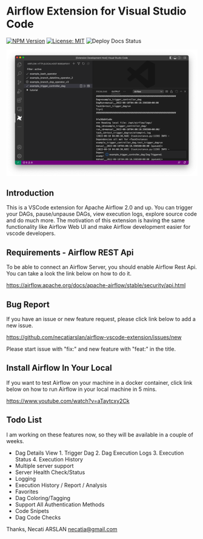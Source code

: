# Airflow Extension for Visual Studio Code

[![NPM Version](https://img.shields.io/npm/v/@vscode/webview-ui-toolkit?color=blue)](https://www.npmjs.com/package/@vscode/webview-ui-toolkit)
[![License: MIT](https://img.shields.io/badge/license-MIT-brightgreen)](./LICENSE)
![Deploy Docs Status](https://github.com/microsoft/vscode-webview-ui-toolkit/actions/workflows/docs-cd.yml/badge.svg)

![screenshoot](./docs/ScreenShot1.png)

## Introduction

This is a VSCode extension for Apache Airflow 2.0 and up.
You can trigger your DAGs, pause/unpause DAGs, view execution logs, explore source code and do much more.
The motivation of this extension is having the same functionality like Airflow Web UI and make Airflow development easier for vscode developers.

## Requirements - Airflow REST Api

To be able to connect an Airflow Server, you should enable Airflow Rest Api.
You can take a look the link below on how to do it.

https://airflow.apache.org/docs/apache-airflow/stable/security/api.html

## Bug Report

If you have an issue or new feature request, please click link below to add a new issue.

https://github.com/necatiarslan/airflow-vscode-extension/issues/new

Please start issue with "fix:" and new feature with "feat:" in the title.

## Install Airflow In Your Local
If you want to test Airflow on your machine in a docker container, click link below on how to run Airflow in your local machine in 5 mins.

https://www.youtube.com/watch?v=aTaytcxy2Ck

## Todo List
I am working on these features now, so they will be available in a couple of weeks.

- Dag Details View
		1. Trigger Dag
		2. Dag Execution Logs
		3. Execution Status
		4. Execution History
- Multiple server support
- Server Health Check/Status
- Logging
- Execution History / Report / Analysis
- Favorites
- Dag Coloring/Tagging
- Support All Authentication Methods
- Code Snipets
- Dag Code Checks


Thanks,
Necati ARSLAN
necatia@gmail.com